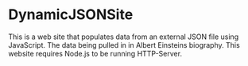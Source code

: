 # DynamicJSONSite
This is a web site that populates data from an external JSON file using JavaScript. The data being pulled in in Albert Einsteins biography. This website requires Node.js to be running HTTP-Server.
